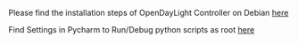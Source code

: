 Please find the installation steps of OpenDayLight Controller on Debian [here](https://john.soban.ski/how-to-install-opendaylight-as-a-service-on-ubuntu.html) 

Find Settings in Pycharm to Run/Debug python scripts as root [here](https://esmithy.net/2015/05/05/rundebug-as-root-in-pycharm/)